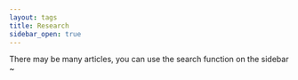 ```yaml
---
layout: tags
title: Research
sidebar_open: true
---
```

There may be many articles, you can use the search function on the sidebar ~
